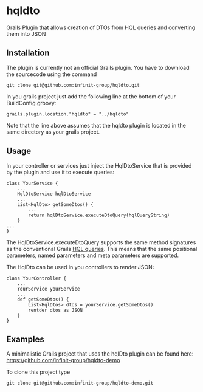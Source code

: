 hqldto
======

Grails Plugin that allows creation of DTOs from HQL queries and converting them into JSON

Installation
------------
The plugin is currently not an official Grails plugin.
You have to download the sourcecode using the command

	git clone git@github.com:infinit-group/hqldto.git

In you grails project just add the following line at the bottom of your BuildConfig.groovy:

	grails.plugin.location."hqldto" = "../hqldto"

Note that the line above assumes that the hqldto plugin is located in the same directory as your grails project.

Usage
-----
In your controller or services just inject the HqlDtoService that is provided by the plugin and use it to execute queries:

	class YourService {
		...
		HqlDtoService hqlDtoService
		...
		List<HqlDto> getSomeDtos() {
			...
			return hqlDtoService.executeDtoQuery(hqlQueryString)
		}
	...
	}
 
The HqlDtoService.executeDtoQuery supports the same method signatures as the conventional Grails [HQL queries](http://grails.org/doc/latest/ref/Domain%20Classes/executeQuery.html).
This means that the same positional parameters, named parameters and meta parameters are supported.

The HqlDto can be used in you controllers to render JSON:

	class YourController {
		...
		YourService yourService
		...
		def getSomeDtos() {
			List<HqlDtos> dtos = yourService.getSomeDtos()
			rentder dtos as JSON
		}
	}

Examples
--------
A minimalistic Grails project that uses the hqlDto plugin can be found here:
https://github.com/infinit-group/hqldto-demo

To clone this project type

	git clone git@github.com:infinit-group/hqldto-demo.git
